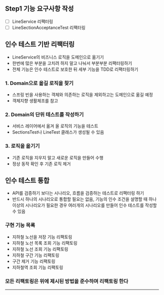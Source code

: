 ## Step1 기능 요구사항 작성

- [ ] LineService 리팩터링
- [ ] LineSectionAcceptanceTest 리팩터링

## 인수 테스트 기반 리팩터링
- LineService의 비즈니스 로직을 도메인으로 옮기기
- 한번에 많은 부분을 고치려 하지 말고 나눠서 부분부분 리팩터링하기
- 전체 기능은 인수 테스트로 보호한 뒤 세부 기능을 TDD로 리팩터링하기

### 1. Domain으로 옮길 로직을 찾기
- 스프링 빈을 사용하는 객체와 의존하는 로직을 제외하고는 도메인으로 옮길 예정
- 객체지향 생활체조를 참고

### 2. Domain의 단위 테스트를 작성하기
- 서비스 레이어에서 옮겨 올 로직의 기능을 테스트
- SectionsTest나 LineTest 클래스가 생성될 수 있음

### 3. 로직을 옮기기
- 기존 로직을 지우지 말고 새로운 로직을 만들어 수행
- 정상 동작 확인 후 기존 로직 제거

## 인수 테스트 통합
- API를 검증하기 보다는 시나리오, 흐름을 검증하는 테스트로 리팩터링 하기
- 반드시 하나의 시나리오로 통합할 필요는 없음, 기능의 인수 조건을 설명할 때 하나 이상의 시나리오가 필요한 경우 여러개의 시나리오를 만들어 인수 테스트를 작성할 수 있음

### 구현 기능 목록
- 지하철 노선을 저장 기능 리팩토링
- 지하철 노선 목록 조회 기능 리팩토링
- 지하철 노선 조회 기능 리팩토링
- 지하철 구간 기능 리팩토링
- 구간 제거 기능 리팩토링
- 지하철역 조회 기능 리팩토링

### __모든 리팩토링은 위에 제시된 방법을 준수하며 리팩토링 한다__

<hr>